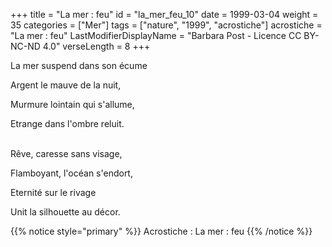 +++
title = "La mer : feu"
id = "la_mer_feu_10"
date = 1999-03-04
weight = 35
categories = ["Mer"]
tags = ["nature", "1999", "acrostiche"]
acrostiche = "La mer : feu"
LastModifierDisplayName = "Barbara Post - Licence CC BY-NC-ND 4.0"
verseLength = 8
+++

La mer suspend dans son écume

Argent le mauve de la nuit,

Murmure lointain qui s'allume,

Etrange dans l'ombre reluit.

 \
Rêve, caresse sans visage,

Flamboyant, l'océan s'endort,

Eternité sur le rivage

Unit la silhouette au décor.

{{% notice style="primary" %}}
Acrostiche : La mer : feu
{{% /notice %}}
